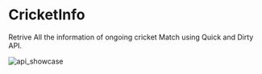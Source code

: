 # CricketInfo

Retrive All the information of ongoing cricket Match using Quick and Dirty API.

![api_showcase](https://user-images.githubusercontent.com/45932883/60395270-9a4cf580-9b4e-11e9-93d6-b09e356fe76e.PNG)
